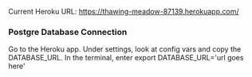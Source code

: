 Current Heroku URL: https://thawing-meadow-87139.herokuapp.com/

### Postgre Database Connection

Go to the Heroku app. Under settings, look at config vars and copy the DATABASE_URL.
In the terminal, enter 
export DATABASE_URL='url goes here'